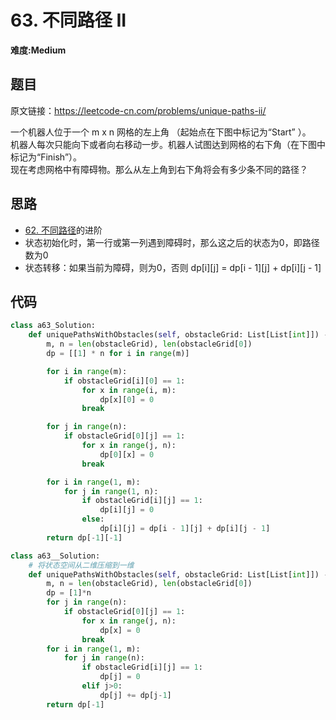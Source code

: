 # 63. 不同路径 II
**难度:Medium**
## 题目
原文链接：https://leetcode-cn.com/problems/unique-paths-ii/

一个机器人位于一个 m x n 网格的左上角 （起始点在下图中标记为“Start” ）。  
机器人每次只能向下或者向右移动一步。机器人试图达到网格的右下角（在下图中标记为“Finish”）。  
现在考虑网格中有障碍物。那么从左上角到右下角将会有多少条不同的路径？

## 思路
* [62. 不同路径](https://github.com/czzbb/leetcode-python/blob/master/code/0062-%E4%B8%8D%E5%90%8C%E8%B7%AF%E5%BE%84.md)的进阶
* 状态初始化时，第一行或第一列遇到障碍时，那么这之后的状态为0，即路径数为0
* 状态转移：如果当前为障碍，则为0，否则 dp[i][j] = dp[i - 1][j] + dp[i][j - 1]

## 代码
```python
class a63_Solution:
    def uniquePathsWithObstacles(self, obstacleGrid: List[List[int]]) -> int:
        m, n = len(obstacleGrid), len(obstacleGrid[0])
        dp = [[1] * n for i in range(m)]

        for i in range(m):
            if obstacleGrid[i][0] == 1:
                for x in range(i, m):
                    dp[x][0] = 0
                break

        for j in range(n):
            if obstacleGrid[0][j] == 1:
                for x in range(j, n):
                    dp[0][x] = 0
                break

        for i in range(1, m):
            for j in range(1, n):
                if obstacleGrid[i][j] == 1:
                    dp[i][j] = 0
                else:
                    dp[i][j] = dp[i - 1][j] + dp[i][j - 1]
        return dp[-1][-1]
```
```python
class a63__Solution:
    # 将状态空间从二维压缩到一维
    def uniquePathsWithObstacles(self, obstacleGrid: List[List[int]]) -> int:
        m, n = len(obstacleGrid), len(obstacleGrid[0])
        dp = [1]*n
        for j in range(n):
            if obstacleGrid[0][j] == 1:
                for x in range(j, n):
                    dp[x] = 0
                break
        for i in range(1, m):
            for j in range(n):
                if obstacleGrid[i][j] == 1:
                    dp[j] = 0
                elif j>0:
                    dp[j] += dp[j-1]
        return dp[-1]
```
